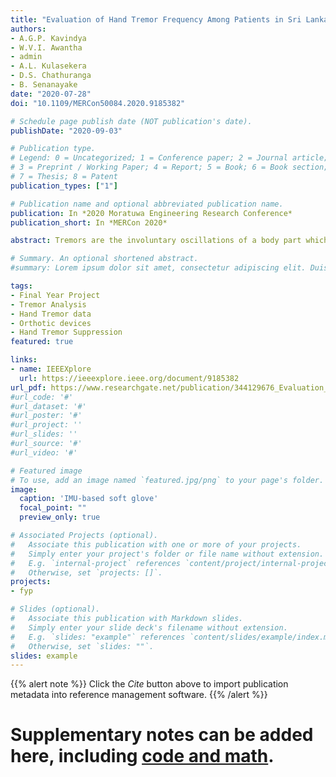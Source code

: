 ```yaml
---
title: "Evaluation of Hand Tremor Frequency Among Patients in Sri Lanka using a Soft Glove"
authors:
- A.G.P. Kavindya
- W.V.I. Awantha
- admin
- A.L. Kulasekera
- D.S. Chathuranga
- B. Senanayake
date: "2020-07-28"
doi: "10.1109/MERCon50084.2020.9185382"

# Schedule page publish date (NOT publication's date).
publishDate: "2020-09-03"

# Publication type.
# Legend: 0 = Uncategorized; 1 = Conference paper; 2 = Journal article;
# 3 = Preprint / Working Paper; 4 = Report; 5 = Book; 6 = Book section;
# 7 = Thesis; 8 = Patent
publication_types: ["1"]

# Publication name and optional abbreviated publication name.
publication: In *2020 Moratuwa Engineering Research Conference*
publication_short: In *MERCon 2020*

abstract: Tremors are the involuntary oscillations of a body part which occur due to diseases such as Parkinson’s Disease (PD), Essential tremor (ET) or stroke, which disturbs the activities of daily living (ADL). This paper presents an evaluation of hand tremor frequency among patients in Sri Lanka using a soft glove embedded with inertial measuring units (IMU) and its development and validation. This is a research towards the development of a hand tremor suppression device which requires data on hand tremors. To the best of the authors’ knowledge, no local data is available on hand tremors despite the availability of global studies. The hand tremor was quantitatively analyzed and the dominant frequency for each patient, overall mean and standard deviation of peak frequencies were obtained for this study group. The results show a mean of 5.05 ± 2.03 Hz for peak frequencies for the hand tremor patient sample in Sri Lanka. By the gender 4.62 ± 1.78 Hz and 5.69 Hz ± 2.38 Hz are the mean of peak frequencies for male and female sample respectively. This research will also be useful in disease diagnosing in clinical studies and developing hand tremor assessment tools.

# Summary. An optional shortened abstract.
#summary: Lorem ipsum dolor sit amet, consectetur adipiscing elit. Duis posuere tellus ac convallis placerat. Proin tincidunt magna sed ex sollicitudin condimentum.

tags:
- Final Year Project
- Tremor Analysis
- Hand Tremor data
- Orthotic devices
- Hand Tremor Suppression
featured: true

links:
- name: IEEEXplore
  url: https://ieeexplore.ieee.org/document/9185382
url_pdf: https://www.researchgate.net/publication/344129676_Evaluation_of_Hand_Tremor_Frequency_Among_Patients_in_Sri_Lanka_using_a_Soft_Glove
#url_code: '#'
#url_dataset: '#'
#url_poster: '#'
#url_project: ''
#url_slides: ''
#url_source: '#'
#url_video: '#'

# Featured image
# To use, add an image named `featured.jpg/png` to your page's folder. 
image:
  caption: 'IMU-based soft glove'
  focal_point: ""
  preview_only: true

# Associated Projects (optional).
#   Associate this publication with one or more of your projects.
#   Simply enter your project's folder or file name without extension.
#   E.g. `internal-project` references `content/project/internal-project/index.md`.
#   Otherwise, set `projects: []`.
projects:
- fyp

# Slides (optional).
#   Associate this publication with Markdown slides.
#   Simply enter your slide deck's filename without extension.
#   E.g. `slides: "example"` references `content/slides/example/index.md`.
#   Otherwise, set `slides: ""`.
slides: example
---
```


{{% alert note %}}
Click the *Cite* button above to import publication metadata into reference management software.
{{% /alert %}}



# Supplementary notes can be added here, including [code and math](https://sourcethemes.com/academic/docs/writing-markdown-latex/).

